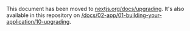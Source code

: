 This document has been moved to [nextjs.org/docs/upgrading](https://nextjs.org/docs/upgrading). It's also available in this repository on [/docs/02-app/01-building-your-application/10-upgrading](/docs/02-app/01-building-your-application/10-upgrading).
